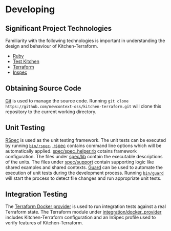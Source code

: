 # Developing

## Significant Project Technologies

Familiarity with the following technologies is important in
understanding the design and behaviour of Kitchen-Terraform.

- [Ruby](https://www.ruby-lang.org/en/)
- [Test Kitchen](http://kitchen.ci/)
- [Terraform](https://www.terraform.io/)
- [Inspec](https://www.inspec.io/)

## Obtaining Source Code

[Git](https://git-scm.com/) is used to manage the source code.
Running
`git clone https://github.com/newcontext-oss/kitchen-terraform.git` will
clone this repository to the current working directory.

## Unit Testing

[RSpec](http://rspec.info/) is used as the unit testing framework.
The unit tests can be executed by running [`bin/rspec`](bin/rspec).
[.rspec](.rspec) contains command line options which will be
automatically applied.
[spec/spec_helper.rb](spec/spec_helper.rb) cotains framework
configuration.
The files under [spec/lib](spec/lib) contain the executable descriptions
of the units.
The files under [spec/support](spec/support) contain supporting logic
like shared examples and shared contexts.
[Guard](http://guardgem.org/) can be used to automate the execution of
unit tests during the development process.
Running [`bin/guard`](bin/guard) will start the process to detect file
changes and run appropriate unit tests.

## Integration Testing

The
[Terraform Docker provider](https://www.terraform.io/docs/providers/docker/index.html)
is used to run integration tests against a real Terraform state.
The Terraform module under
[integration/docker_provider](integration/docker_provider) includes
Kitchen-Terraform configuration and an InSpec profile used to verify
features of Kitchen-Terraform.




